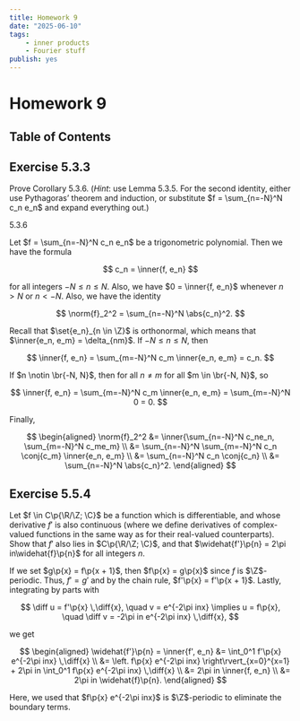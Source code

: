 ```yaml
---
title: Homework 9
date: "2025-06-10"
tags:
    - inner products
    - Fourier stuff
publish: yes
---
```


# Homework 9

## Table of Contents

## Exercise 5.3.3

Prove Corollary 5.3.6. (_Hint_: use Lemma 5.3.5. For the second identity, either use Pythagoras’ theorem and induction, or substitute $f = \sum_{n=-N}^N c_n e_n$ and expand everything out.)

<corollary> 5.3.6

Let $f = \sum_{n=-N}^N c_n e_n$ be a trigonometric polynomial. Then we have the formula

$$
c_n = \inner{f, e_n}
$$

for all integers $-N \leq n \leq N$. Also, we have $0 = \inner{f, e_n}$ whenever $n > N$ or $n < -N$. Also, we have the identity

$$
\norm{f}_2^2 = \sum_{n=-N}^N \abs{c_n}^2.
$$

</corollary>

<solution>

Recall that $\set{e_n}_{n \in \Z}$ is orthonormal, which means that $\inner{e_n, e_m} = \delta_{nm}$. If $-N \leq n \leq N$, then

$$
\inner{f, e_n}
  = \sum_{m=-N}^N c_m \inner{e_n, e_m}
  = c_n.
$$

If $n \notin \br{-N, N}$, then for all $n \neq m$ for all $m \in \br{-N, N}$, so

$$
\inner{f, e_n}
  = \sum_{m=-N}^N c_m \inner{e_n, e_m}
  = \sum_{m=-N}^N 0
  = 0.
$$

Finally,

$$
\begin{aligned}
  \norm{f}_2^2
    &= \inner{\sum_{n=-N}^N c_ne_n, \sum_{m=-N}^N c_me_m} \\
    &= \sum_{n=-N}^N \sum_{m=-N}^N c_n \conj{c_m} \inner{e_n, e_m} \\
    &= \sum_{n=-N}^N c_n \conj{c_n} \\
    &= \sum_{n=-N}^N \abs{c_n}^2.
\end{aligned}
$$

</solution>

## Exercise 5.5.4

Let $f \in C\p{\R/\Z; \C}$ be a function which is differentiable, and whose derivative $f'$ is also continuous (where we define derivatives of complex-valued functions in the same way as for their real-valued counterparts). Show that $f'$ also lies in $C\p{\R/\Z; \C}$, and that $\widehat{f'}\p{n} = 2\pi in\widehat{f}\p{n}$ for all integers $n$.

<solution>

If we set $g\p{x} = f\p{x + 1}$, then $f\p{x} = g\p{x}$ since $f$ is $\Z$-periodic. Thus, $f' = g'$ and by the chain rule, $f'\p{x} = f'\p{x + 1}$. Lastly, integrating by parts with

$$
\diff u = f'\p{x} \,\diff{x},
\quad v = e^{-2\pi inx}
\implies u = f\p{x},
\quad \diff v = -2\pi in e^{-2\pi inx} \,\diff{x},
$$

we get

$$
\begin{aligned}
  \widehat{f'}\p{n}
     = \inner{f', e_n}
    &= \int_0^1 f'\p{x} e^{-2\pi inx} \,\diff{x} \\
    &= \left. f\p{x} e^{-2\pi inx} \right\rvert_{x=0}^{x=1} + 2\pi in \int_0^1 f\p{x} e^{-2\pi inx} \,\diff{x} \\
    &= 2\pi in \inner{f, e_n} \\
    &= 2\pi in \widehat{f}\p{n}.
\end{aligned}
$$

Here, we used that $f\p{x} e^{-2\pi inx}$ is $\Z$-periodic to eliminate the boundary terms.

</solution>
